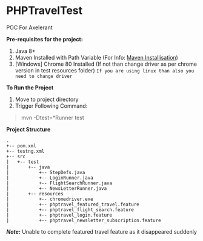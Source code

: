 # PHPTravelTest
POC For Axelerant

**Pre-requisites for the project:**
1. Java 8+
2. Maven Installed with Path Variable (For Info: [Maven Installisation](https://www.javatpoint.com/how-to-install-maven))
3. [Windows] Chrome 80 Installed (If not than change driver as per chrome version in test resources folder) `If you are using linux than also you need to change driver`

**To Run the Project**
1. Move to project directory
2. Trigger Following Command:
> mvn -Dtest=*Runner test

**Project Structure**
```
.
+-- pom.xml
+-- testng.xml
+-- src
|   +-- test
|       +-- java
|           +-- StepDefs.java
|           +-- LoginRunner.java
|           +-- FlightSearchRunner.java
|           +-- NewsLetterRunner.java
|       +-- resources
|           +-- chromedriver.exe
|           +-- phptravel_featured_travel.feature
|           +-- phptravel_flight_search.feature
|           +-- phptravel_login.feature
|           +-- phptravel_newsletter_subscription.feature
```

***Note:*** Unable to complete featured travel feature as it disappeared suddenly
